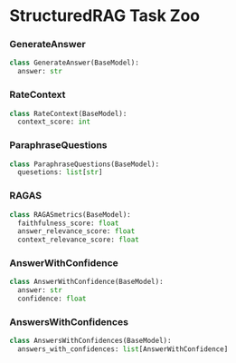 # StructuredRAG Task Zoo

### GenerateAnswer

```python
class GenerateAnswer(BaseModel):
  answer: str
```

### RateContext

```python
class RateContext(BaseModel):
  context_score: int
```

### ParaphraseQuestions

```python
class ParaphraseQuestions(BaseModel):
  quesetions: list[str]
```

### RAGAS

```python
class RAGASmetrics(BaseModel):
  faithfulness_score: float
  answer_relevance_score: float
  context_relevance_score: float
```

### AnswerWithConfidence

```python
class AnswerWithConfidence(BaseModel):
  answer: str
  confidence: float
```

### AnswersWithConfidences

```python
class AnswersWithConfidences(BaseModel):
  answers_with_confidences: list[AnswerWithConfidence]
```
